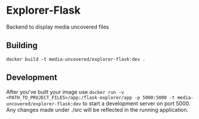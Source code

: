 Explorer-Flask
==============

Backend to display media uncovered files

Building
--------
`docker build -t media-uncovered/explorer-flask:dev .`

Development
-----------

After you've built your image use
`docker run -v <PATH_TO_PROJECT_FILES>/app:/flask-explorer/app -p 5000:5000 -t media-uncovered/explorer-flask:dev`
to start a development server on port 5000. Any changes made under ./src
will be reflected in the running application.
